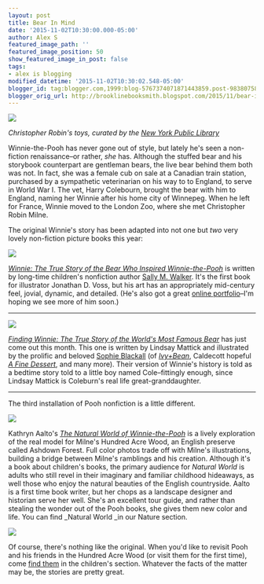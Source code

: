 ```yaml
---
layout: post
title: Bear In Mind
date: '2015-11-02T10:30:00.000-05:00'
author: Alex S
featured_image_path: ''
featured_image_position: 50
show_featured_image_in_post: false
tags:
- alex is blogging
modified_datetime: '2015-11-02T10:30:02.548-05:00'
blogger_id: tag:blogger.com,1999:blog-5767374071871443859.post-983807589935165104
blogger_orig_url: http://brooklinebooksmith.blogspot.com/2015/11/bear-in-mind.html
---
```


[![](http://exhibitions.nypl.org/treasures/archive/files/1628604-_19ec40d783.jpg)](http://exhibitions.nypl.org/treasures/archive/files/1628604-_19ec40d783.jpg)

*Christopher Robin's toys, curated by the [New York Public Library](http://exhibitions.nypl.org/treasures/items/show/28)*

Winnie-the-Pooh has never gone out of style, but lately he's seen a non-fiction renaissance–or rather, *she*&nbsp;has. Although the stuffed bear and his storybook counterpart are gentleman bears, the live bear behind them both was not. In fact, she was a female cub on sale at a Canadian train station, purchased by a sympathetic veterinarian on his way to to England, to serve in World War I. The vet, Harry Colebourn, brought the bear with him to England, naming her Winnie after his home city of Winnepeg. When he left for France, Winnie moved to the London Zoo, where she met Christopher Robin Milne.

The original Winnie's story has been adapted into not one but *two*&nbsp;very lovely non-fiction picture books this year:

[![](http://www.frugalmomeh.com/wp-content/uploads/2015/01/9780805097153.jpg)](http://www.frugalmomeh.com/wp-content/uploads/2015/01/9780805097153.jpg)

*[Winnie: The True Story of the Bear Who Inspired Winnie-the-Pooh](http://www.brooklinebooksmith-shop.com/book/9780805097153)* is written by long-time children's nonfiction author [Sally M. Walker](http://www.brooklinebooksmith-shop.com/search/site/sally%2520m.%2520walker). It's the first book for illustrator Jonathan D. Voss, but his art has an appropriately mid-century feel, jovial, dynamic, and detailed. (He's also got a great [online portfolio](http://www.jonathandvoss.com/the-art/)–I'm hoping we see more of him soon.)

---

[![](http://blogs.slj.com/afuse8production/files/2015/05/FindingWinnie-300x300.jpg)](http://blogs.slj.com/afuse8production/files/2015/05/FindingWinnie-300x300.jpg)

*[Finding Winnie: The True Story of the World's Most Famous Bear](http://www.brooklinebooksmith-shop.com/book/9780316324908)*&nbsp;has just come out this month. This one is written by Lindsay Mattick and illustrated by the prolific and beloved [Sophie Blackall](http://www.sophieblackall.com/) (of [*Ivy+Bean*](http://www.brooklinebooksmith-shop.com/book/9780811849098), Caldecott hopeful [*A Fine Dessert*](http://www.brooklinebooksmith-shop.com/book/9780375868320), and many more). Their version of Winnie's history is told as a bedtime story told to a little boy named Cole–fittingly enough, since Lindsay Mattick is Coleburn's real life great-granddaughter.

---

The third installation of Pooh nonfiction is a little different.

[![](http://media.npr.org/assets/bakertaylor/covers/t/the-natural-world-of-winnie-the-pooh/9781604695991_vert-88eeb0990baaec2b890b5dcb58cf71263677c06c-s300-c85.jpg)](http://media.npr.org/assets/bakertaylor/covers/t/the-natural-world-of-winnie-the-pooh/9781604695991_vert-88eeb0990baaec2b890b5dcb58cf71263677c06c-s300-c85.jpg)

Kathryn Aalto's *[The Natural World of Winnie-the-Pooh](http://www.brooklinebooksmith-shop.com/book/9781604695991)*&nbsp;is a lively exploration of the real model for Milne's Hundred Acre Wood, an English preserve called Ashdown Forest. Full color photos trade off with Milne's illustrations, building a bridge between Milne's ramblings and his creation. Although it's a book about children's books, the primary audience for *Natural World* is adults who still revel in their imaginary and familiar childhood hideaways, as well those who enjoy the natural beauties of the English countryside. Aalto is a first time book writer, but her chops as a landscape designer and historian serve her well. She's an excellent tour guide, and rather than stealing the wonder out of the Pooh books, she gives them new color and life. You can find _Natural World _in our Nature section.

[![](http://d.gr-assets.com/books/1348200401l/99111.jpg)](http://d.gr-assets.com/books/1348200401l/99111.jpg)

Of course, there's nothing like the original. When you'd like to revisit Pooh and his friends in the Hundred Acre Wood (or visit them for the first time), come [find them](http://www.brooklinebooksmith-shop.com/book/9780525444473) in the children's section. Whatever the facts of the matter may be, the stories are pretty great.